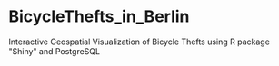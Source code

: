 # BicycleThefts_in_Berlin
Interactive Geospatial Visualization of Bicycle Thefts using R package "Shiny" and PostgreSQL
